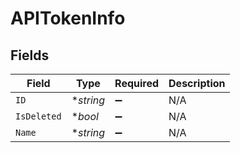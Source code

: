 # APITokenInfo


## Fields

| Field              | Type               | Required           | Description        |
| ------------------ | ------------------ | ------------------ | ------------------ |
| `ID`               | **string*          | :heavy_minus_sign: | N/A                |
| `IsDeleted`        | **bool*            | :heavy_minus_sign: | N/A                |
| `Name`             | **string*          | :heavy_minus_sign: | N/A                |